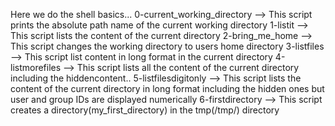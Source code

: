 Here we do the shell basics...
0-current_working_directory
--> This script prints the absolute path name of the current working directory
1-listit
--> This script lists the content of the current directory
2-bring_me_home
--> This script changes the working directory to users home directory
3-listfiles
--> This script list content in long format in the current directory
4-listmorefiles
--> This script lists all the content of the current directory including the hiddencontent..
5-listfilesdigitonly
--> This script lists the content of the current directory in long format including the hidden ones but user and group IDs are displayed numerically
6-firstdirectory
--> This script creates a directory(my_first_directory) in the tmp(/tmp/) directory
